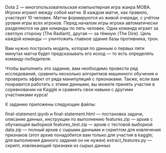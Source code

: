 Dota 2 — многопользовательская компьютерная игра жанра MOBA. Игроки играют между собой матчи. В каждом матче, как правило, участвует 10 человек. Матчи формируются из живой очереди, с учётом уровня игры всех игроков. Перед началом игры игроки автоматически разделяются на две команды по пять человек. Одна команда играет за светлую сторону (The Radiant), другая — за тёмную (The Dire). Цель каждой команды — уничтожить главное здание базы противника, трон.

Вам нужно построить модель, которая по данным о первых пяти минутах матча будет предсказывать его исход — то есть определять команду-победителя.

Чтобы выполнить это задание, вам необходимо провести ряд исследований, сравнить несколько алгоритмов машинного обучения и проверить эффект от ряда манипуляций с признаками. Также, если вам понравится работать с этими данными, вы можете принять участие в соревновании на Kaggle и сравнить свои навыки с другими участниками курса!

К заданию приложены следующие файлы:

final-statement.ipynb и final-statement.html — постановка задачи, описание данных, инструкции по выполнению
features.zip — архив с обучающей выборкой
features_test.zip — архив с тестовой выборкой
data.zip — полный архив с сырыми данными и скриптом для извлечения признаков (этот архив понадобится вам только для участия в kaggle; для выполнения данного задания он не нужен)
extract_features.py — скрипт, извлекающий признаки из сырых данных
